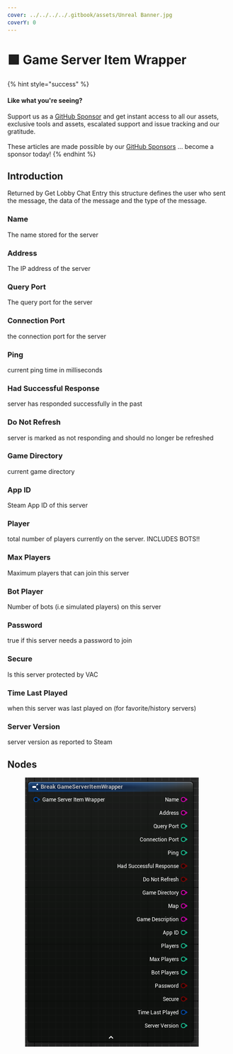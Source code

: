 ```yaml
---
cover: ../../../../.gitbook/assets/Unreal Banner.jpg
coverY: 0
---
```


# 🟩 Game Server Item Wrapper

{% hint style="success" %}
#### Like what you're seeing?

Support us as a [GitHub Sponsor](../../../../become-a-sponsor/) and get instant access to all our assets, exclusive tools and assets, escalated support and issue tracking and our gratitude.\
\
These articles are made possible by our [GitHub Sponsors](../../../../become-a-sponsor/) ... become a sponsor today!
{% endhint %}

## Introduction

Returned by Get Lobby Chat Entry this structure defines the user who sent the message, the data of the message and the type of the message.

### Name

The name stored for the server

### Address

The IP address of the server

### Query Port

The query port for the server

### Connection Port

the connection port for the server

### Ping

current ping time in milliseconds

### Had Successful Response

server has responded successfully in the past

### Do Not Refresh

server is marked as not responding and should no longer be refreshed

### Game Directory

current game directory

### App ID

Steam App ID of this server

### Player

total number of players currently on the server. INCLUDES BOTS!!

### Max Players

Maximum players that can join this server

### Bot Player

Number of bots (i.e simulated players) on this server

### Password

true if this server needs a password to join

### Secure

Is this server protected by VAC

### Time Last Played

when this server was last played on (for favorite/history servers)

### Server Version

server version as reported to Steam

## Nodes

<figure><img src="../../../../.gitbook/assets/image (250).png" alt=""><figcaption></figcaption></figure>
